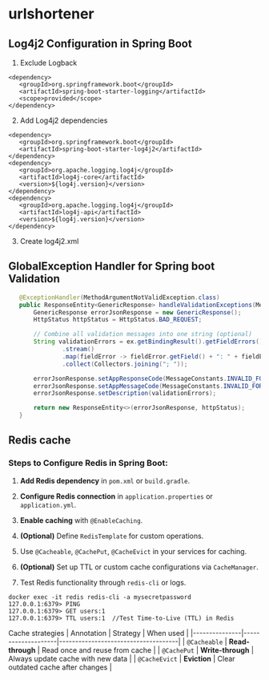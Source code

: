 # urlshortener


## Log4j2 Configuration in Spring Boot
1. Exclude Logback
 ```
<dependency>
    <groupId>org.springframework.boot</groupId>
    <artifactId>spring-boot-starter-logging</artifactId>
    <scope>provided</scope>
</dependency>
 ```

2. Add Log4j2 dependencies
 ```
<dependency>
    <groupId>org.springframework.boot</groupId>
    <artifactId>spring-boot-starter-log4j2</artifactId>
</dependency>
<dependency>
    <groupId>org.apache.logging.log4j</groupId>
    <artifactId>log4j-core</artifactId>
    <version>${log4j.version}</version>
</dependency>
<dependency>
    <groupId>org.apache.logging.log4j</groupId>
    <artifactId>log4j-api</artifactId>
    <version>${log4j.version}</version>
</dependency>
 ```
3. Create log4j2.xml

## GlobalException Handler for Spring boot Validation
 ```java
    @ExceptionHandler(MethodArgumentNotValidException.class)
    public ResponseEntity<GenericResponse> handleValidationExceptions(MethodArgumentNotValidException ex) {
        GenericResponse errorJsonResponse = new GenericResponse();
        HttpStatus httpStatus = HttpStatus.BAD_REQUEST;

        // Combine all validation messages into one string (optional)
        String validationErrors = ex.getBindingResult().getFieldErrors()
                .stream()
                .map(fieldError -> fieldError.getField() + ": " + fieldError.getDefaultMessage())
                .collect(Collectors.joining("; "));

        errorJsonResponse.setAppResponseCode(MessageConstants.INVALID_FORMAT_ERROR_CODE);
        errorJsonResponse.setAppMessageCode(MessageConstants.INVALID_FORMAT_MESSAGE_CODE);
        errorJsonResponse.setDescription(validationErrors);

        return new ResponseEntity<>(errorJsonResponse, httpStatus);
    }
 ```

## Redis cache

### Steps to Configure Redis in Spring Boot:

1. **Add Redis dependency** in `pom.xml` or `build.gradle`.
   
2. **Configure Redis connection** in `application.properties` or `application.yml`.

3. **Enable caching** with `@EnableCaching`.

4. **(Optional)** Define `RedisTemplate` for custom operations.

5. Use `@Cacheable`, `@CachePut`, `@CacheEvict` in your services for caching.

6. **(Optional)** Set up TTL or custom cache configurations via `CacheManager`.

7. Test Redis functionality through `redis-cli` or logs.
 ```cli
docker exec -it redis redis-cli -a mysecretpassword
127.0.0.1:6379> PING
127.0.0.1:6379> GET users:1
127.0.0.1:6379> TTL users:1  //Test Time-to-Live (TTL) in Redis

 ```


Cache strategies 
| Annotation    | Strategy           | When used                          |
|---------------|--------------------|-------------------------------------|
| `@Cacheable`  | **Read-through**   | Read once and reuse from cache      |
| `@CachePut`   | **Write-through**  | Always update cache with new data   |
| `@CacheEvict` | **Eviction**       | Clear outdated cache after changes  |

